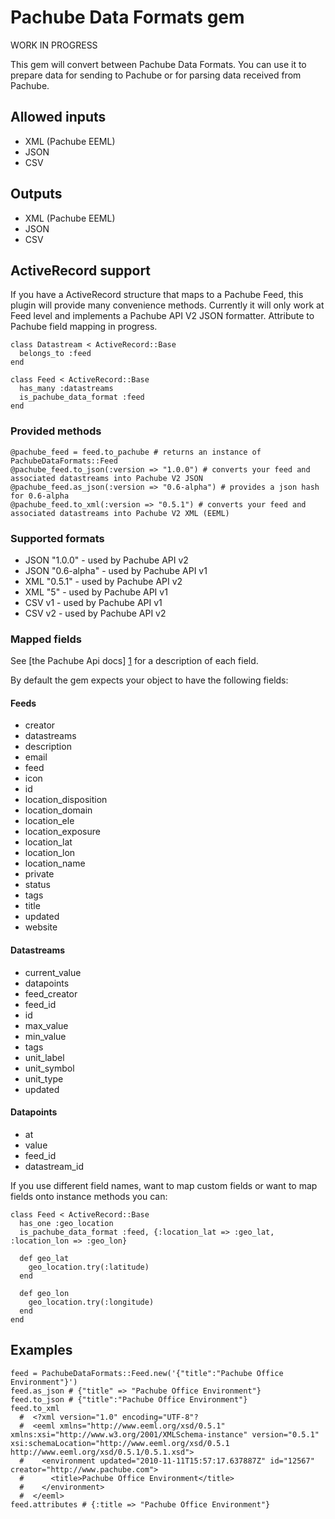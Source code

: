 Pachube Data Formats gem
========================

WORK IN PROGRESS

This gem will convert between Pachube Data Formats.
You can use it to prepare data for sending to Pachube or for parsing data received from Pachube.

Allowed inputs
--------------

 * XML (Pachube EEML)
 * JSON
 * CSV

Outputs
-------

 * XML (Pachube EEML)
 * JSON
 * CSV

ActiveRecord support
--------------------

If you have a ActiveRecord structure that maps to a Pachube Feed, this plugin will provide many convenience methods.
Currently it will only work at Feed level and implements a Pachube API V2 JSON formatter.
Attribute to Pachube field mapping in progress.

    class Datastream < ActiveRecord::Base
      belongs_to :feed
    end

    class Feed < ActiveRecord::Base
      has_many :datastreams
      is_pachube_data_format :feed
    end

### Provided methods
  
    @pachube_feed = feed.to_pachube # returns an instance of PachubeDataFormats::Feed
    @pachube_feed.to_json(:version => "1.0.0") # converts your feed and associated datastreams into Pachube V2 JSON
    @pachube_feed.as_json(:version => "0.6-alpha") # provides a json hash for 0.6-alpha
    @pachube_feed.to_xml(:version => "0.5.1") # converts your feed and associated datastreams into Pachube V2 XML (EEML)

### Supported formats

 * JSON "1.0.0" - used by Pachube API v2
 * JSON "0.6-alpha" - used by Pachube API v1
 * XML "0.5.1" - used by Pachube API v2
 * XML "5" - used by Pachube API v1
 * CSV v1 - used by Pachube API v1
 * CSV v2 - used by Pachube API v2

### Mapped fields

See [the Pachube Api docs] [1] for a description of each field.

  [1]: http://api.pachube.com/v2/#data-structure "Pachube Api Docs"

By default the gem expects your object to have the following fields:

#### Feeds

 * creator
 * datastreams
 * description
 * email
 * feed
 * icon
 * id
 * location_disposition
 * location_domain
 * location_ele
 * location_exposure
 * location_lat
 * location_lon
 * location_name
 * private
 * status
 * tags
 * title
 * updated
 * website


#### Datastreams

 * current_value
 * datapoints
 * feed_creator
 * feed_id
 * id
 * max_value
 * min_value
 * tags
 * unit_label
 * unit_symbol
 * unit_type
 * updated
 
#### Datapoints

 * at
 * value
 * feed_id
 * datastream_id

If you use different field names, want to map custom fields or want to map fields onto instance methods you can:

    class Feed < ActiveRecord::Base
      has_one :geo_location
      is_pachube_data_format :feed, {:location_lat => :geo_lat, :location_lon => :geo_lon}

      def geo_lat
        geo_location.try(:latitude)
      end

      def geo_lon
        geo_location.try(:longitude)
      end
    end

Examples
--------

    feed = PachubeDataFormats::Feed.new('{"title":"Pachube Office Environment"}')
    feed.as_json # {"title" => "Pachube Office Environment"}
    feed.to_json # {"title":"Pachube Office Environment"}
    feed.to_xml
      #  <?xml version="1.0" encoding="UTF-8"?
      #  <eeml xmlns="http://www.eeml.org/xsd/0.5.1" xmlns:xsi="http://www.w3.org/2001/XMLSchema-instance" version="0.5.1" xsi:schemaLocation="http://www.eeml.org/xsd/0.5.1 http://www.eeml.org/xsd/0.5.1/0.5.1.xsd"> 
      #    <environment updated="2010-11-11T15:57:17.637887Z" id="12567" creator="http://www.pachube.com"> 
      #      <title>Pachube Office Environment</title>
      #    </environment>
      #  </eeml>
    feed.attributes # {:title => "Pachube Office Environment"}

